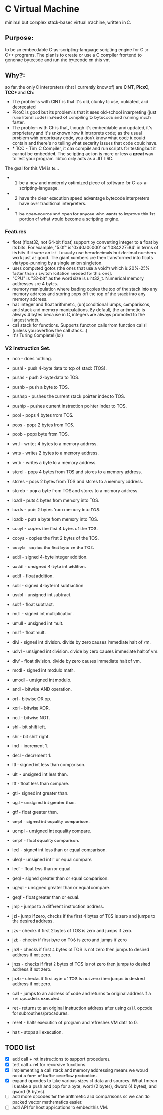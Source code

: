 # C Virtual Machine
minimal but complex stack-based virtual machine, written in C.
## Purpose:
to be an embeddable C-as-scripting-language scripting engine for C or C++ programs. The plan is to create or use a C compiler frontend to generate bytecode and run the bytecode on this vm.
## Why?:
so far, the only C interpreters (that I currently know of) are **CINT**, **PicoC**, **TCC\*** and **Ch**:
- The problems with CINT is that it's old, clunky to use, outdated, and deprecated.
- PicoC is good but its problem is that it uses old-school interpreting (just runs literal code) instead of compiling to bytecode and running much faster.
- The problem with Ch is that, though it's embeddable and updated, it's proprietary and it's unknown how it interprets code; as the usual problem with proprietary code, you don't know what code it could contain and there's no telling what security issues that code could have.
- \* TCC - Tiny C Compiler, it can compile and run scripts for testing but it cannot be embedded. The scripting action is more or less a **great** way to test your program! libtcc only acts as a JIT IIRC.

The goal for this VM is to...
+ 1. be a new and modernly optimized piece of software for C-as-a-scripting-language.
+ 2. have the clear execution speed advantage bytecode interpreters have over traditional interpreters.
+ 3. be open-source and open for anyone who wants to improve this 1st portion of what would become a scripting engine.

### Features
* float (float32, not 64-bit float) support by converting integer to a float by its bits. For example, "5.0f" is '0x40a00000' or '1084227584' in terms of its bits if it were an int.
I usually use hexadecimals but decimal numbers work just as good. The giant numbers are then transformed into floats via type-punning by a single union singleton.
* uses computed gotos (the ones that use a void\*) which is 20%-25% faster than a switch [citation needed for this one].
* "CPU" is "32-bit" as the word size is uint32_t. Numerical memory addresses are 4 bytes.
* memory manipulation where loading copies the top of the stack into any memory address and storing pops off the top of the stack into any memory address.
* has integer and float arithmetic, (un)conditional jumps, comparisons, and stack and memory manipulations. By default, the arithmetic is always 4 bytes because in C, integers are always promoted to the largest width.
* call stack for functions. Supports function calls from function calls! (unless you overflow the call stack...)
* It's Turing Complete! (lol)

### V2 Instruction Set.
 - nop - does nothing.
 
 - pushl - push 4-byte data to top of stack (TOS).
 - pushs - push 2-byte data to TOS.
 - pushb - push a byte to TOS.
 - pushsp - pushes the current stack pointer index to TOS.
 - puship - pushes current instruction pointer index to TOS.
 
 - popl - pops 4 bytes from TOS.
 - pops - pops 2 bytes from TOS.
 - popb - pops byte from TOS.
 
 - wrtl - writes 4 bytes to a memory address.
 - wrts - writes 2 bytes to a memory address.
 - wrtb - writes a byte to a memory address.
 
 - storel - pops 4 bytes from TOS and stores to a memory address.
 - stores - pops 2 bytes from TOS and stores to a memory address.
 - storeb - pop a byte from TOS and stores to a memory address.
 
 - loadl - puts 4 bytes from memory into TOS.
 - loads - puts 2 bytes from memory into TOS.
 - loadb - puts a byte from memory into TOS.
 
 - copyl - copies the first 4 bytes of the TOS.
 - copys - copies the first 2 bytes of the TOS.
 - copyb - copies the first byte on the TOS.
 
 - addl - signed 4-byte integer addition.
 - uaddl - unsigned 4-byte int addition.
 - addf - float addition.
 
 - subl - signed 4-byte int subtraction
 - usubl - unsigned int subtract.
 - subf - float subtract.
 
 - mull - signed int multiplication.
 - umull - unsigned int mult.
 - mulf - float mult.
 
 - divl - signed int division. divide by zero causes immediate halt of vm.
 - udivl - unsigned int division. divide by zero causes immediate halt of vm.
 - divf - float division. divide by zero causes immediate halt of vm.
 
 - modl - signed int modulo math.
 - umodl - unsigned int modulo.
 
 - andl - bitwise AND operation.
 - orl - bitwise OR op.
 - xorl - bitwise XOR.
 - notl - bitwise NOT.
 - shl - bit shift left.
 - shr - bit shift right.
 - incl - increment 1.
 - decl - decrement 1.
 
 - ltl - signed int less than comparison.
 - ultl - unsigned int less than.
 - ltf - float less than compare.
 
 - gtl - signed int greater than.
 - ugtl - unsigned int greater than.
 - gtf - float greater than.
 
 - cmpl - signed int equality comparison.
 - ucmpl - unsigned int equality compare.
 - cmpf - float equality comparison.
 
 - leql - signed int less than or equal comparison.
 - uleql - unsigned int lt or equal compare.
 - leqf - float less than or equal.
 
 - geql - signed greater than or equal comparison.
 - ugeql - unsigned greater than or equal compare.
 - geqf - float greater than or equal.
 
 - jmp - jumps to a different instruction address.
 - jzl - jump if zero, checks if the first 4 bytes of TOS is zero and jumps to the desired address.
 - jzs - checks if first 2 bytes of TOS is zero and jumps if zero.
 - jzb - checks if first byte on TOS is zero and jumps if zero.
 - jnzl - checks if first 4 bytes of TOS is not zero then jumps to desired address if not zero.
 - jnzs - checks if first 2 bytes of TOS is not zero then jumps to desired address if not zero.
 - jnzb - checks if first byte of TOS is not zero then jumps to desired address if not zero.
 
 - call - jumps to an address of code and returns to original address if a `ret` opcode is executed.
 - ret - returns to an original instruction address after using `call` opcode for subroutines/procedures.
 - reset - halts execution of program and refreshes VM data to 0.
 - halt - stops all execution.

## TODO list
- [x] add call + ret instructions to support procedures.
- [x] test call + ret for recursive functions.
- [x] implementing a call stack and memory addressing means we would need a form of buffer overflow protection.
- [x] expand opcodes to take various sizes of data and sources. What I mean is make a push and pop for a byte, word (2 bytes), dword (4 bytes), and qword (8 bytes).
- [ ] add more opcodes for the arithmetic and comparisons so we can do packed vector mathematics easier.
- [ ] add API for host applications to embed this VM.
